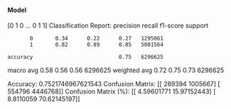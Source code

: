 #### Model
[0 1 0 ... 0 1 1]
Classification Report:
              precision    recall  f1-score   support

           0       0.34      0.22      0.27   1295061
           1       0.82      0.89      0.85   5001564

    accuracy                           0.75   6296625
   macro avg       0.58      0.56      0.56   6296625
weighted avg       0.72      0.75      0.73   6296625

Accuracy: 0.7521746967621543
Confusion Matrix:
[[ 289394 1005667]
 [ 554796 4446768]]
Confusion Matrix (%):
[[ 4.59601771 15.97152443]
 [ 8.8110059  70.62145197]]

